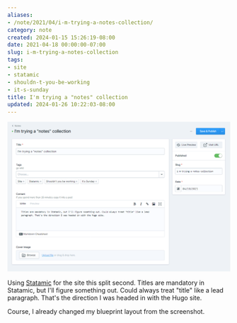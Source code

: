 ```yaml
---
aliases:
- /note/2021/04/i-m-trying-a-notes-collection/
category: note
created: 2024-01-15 15:26:19-08:00
date: 2021-04-18 00:00:00-07:00
slug: i-m-trying-a-notes-collection
tags:
- site
- statamic
- shouldn-t-you-be-working
- it-s-sunday
title: I'm trying a "notes" collection
updated: 2024-01-26 10:22:03-08:00
---
```


![attachments/img/2021/cover-2021-04-18.png](../../../attachments/img/2021/cover-2021-04-18.png)

Using [Statamic](../../../card/Statamic.md) for the site this split second. Titles are mandatory in Statamic, but I'll figure something out. Could always treat "title" like a lead paragraph. That's the direction I was headed in with the Hugo site.

Course, I already changed my blueprint layout from the screenshot.